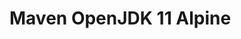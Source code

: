 # Maven OpenJDK 11 Alpine



[comment]: <> (* Build args emppty <https://benkyriakou.com/posts/docker-args-empty>)
